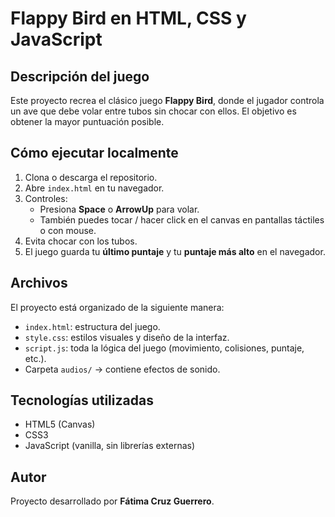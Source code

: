 # Flappy Bird en HTML, CSS y JavaScript

## Descripción del juego
Este proyecto recrea el clásico juego **Flappy Bird**, donde el jugador controla un ave que debe volar entre tubos sin chocar con ellos. El objetivo es obtener la mayor puntuación posible.

## Cómo ejecutar localmente
1. Clona o descarga el repositorio.
2. Abre `index.html` en tu navegador.
3. Controles:
   - Presiona **Space** o **ArrowUp** para volar.
   - También puedes tocar / hacer click en el canvas en pantallas táctiles o con mouse.
4. Evita chocar con los tubos.
5. El juego guarda tu **último puntaje** y tu **puntaje más alto** en el navegador.

## Archivos
El proyecto está organizado de la siguiente manera:
- `index.html`: estructura del juego.
- `style.css`: estilos visuales y diseño de la interfaz.
- `script.js`: toda la lógica del juego (movimiento, colisiones, puntaje, etc.).
- Carpeta `audios/` → contiene efectos de sonido.

## Tecnologías utilizadas
- HTML5 (Canvas)
- CSS3
- JavaScript (vanilla, sin librerías externas)

## Autor
Proyecto desarrollado por **Fátima Cruz Guerrero**.
